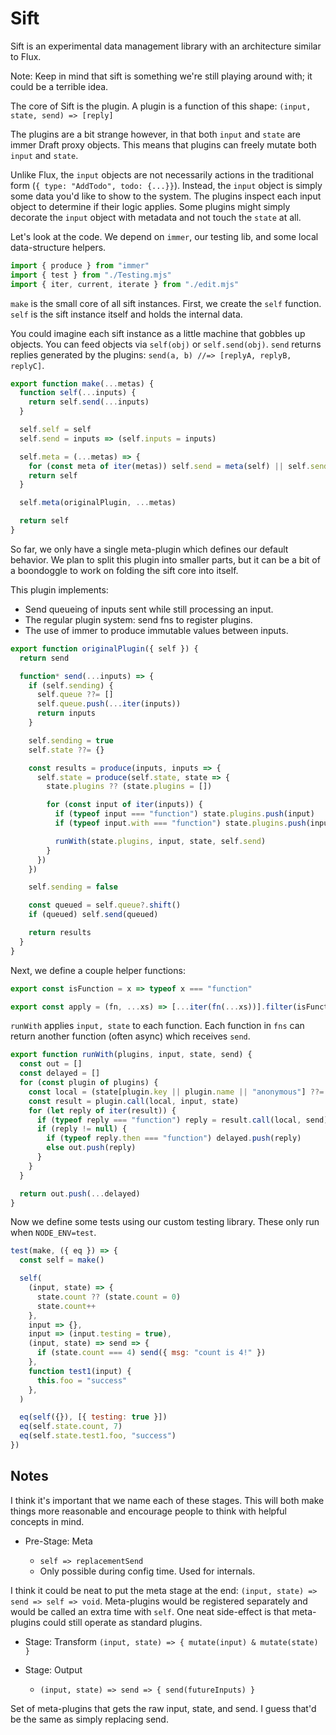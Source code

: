 # Sift

Sift is an experimental data management library with an architecture similar to
Flux.

Note: Keep in mind that sift is something we're still playing around with; it
could be a terrible idea.

The core of Sift is the plugin. A plugin is a function of this shape:
`(input, state, send) => [reply]`

The plugins are a bit strange however, in that both `input` and `state` are
immer Draft proxy objects. This means that plugins can freely mutate both
`input` and `state`.

Unlike Flux, the `input` objects are not necessarily actions in the traditional
form (`{ type: "AddTodo", todo: {...}}`). Instead, the `input` object is simply
some data you'd like to show to the system. The plugins inspect each input
object to determine if their logic applies. Some plugins might simply decorate
the `input` object with metadata and not touch the `state` at all.

Let's look at the code. We depend on `immer`, our testing lib, and some local
data-structure helpers.

```mjs
import { produce } from "immer"
import { test } from "./Testing.mjs"
import { iter, current, iterate } from "./edit.mjs"
```

`make` is the small core of all sift instances. First, we create the `self`
function. `self` is the sift instance itself and holds the internal data.

You could imagine each sift instance as a little machine that gobbles up
objects. You can feed objects via `self(obj)` or `self.send(obj)`. `send`
returns replies generated by the plugins:
`send(a, b) //=> [replyA, replyB, replyC]`.

```mjs
export function make(...metas) {
  function self(...inputs) {
    return self.send(...inputs)
  }

  self.self = self
  self.send = inputs => (self.inputs = inputs)

  self.meta = (...metas) => {
    for (const meta of iter(metas)) self.send = meta(self) || self.send
    return self
  }

  self.meta(originalPlugin, ...metas)

  return self
}
```

So far, we only have a single meta-plugin which defines our default behavior. We
plan to split this plugin into smaller parts, but it can be a bit of a
boondoggle to work on folding the sift core into itself.

This plugin implements:

- Send queueing of inputs sent while still processing an input.
- The regular plugin system: send fns to register plugins.
- The use of immer to produce immutable values between inputs.

```mjs
export function originalPlugin({ self }) {
  return send

  function* send(...inputs) => {
    if (self.sending) {
      self.queue ??= []
      self.queue.push(...iter(inputs))
      return inputs
    }

    self.sending = true
    self.state ??= {}

    const results = produce(inputs, inputs => {
      self.state = produce(self.state, state => {
        state.plugins ?? (state.plugins = [])

        for (const input of iter(inputs)) {
          if (typeof input === "function") state.plugins.push(input)
          if (typeof input.with === "function") state.plugins.push(input.with)

          runWith(state.plugins, input, state, self.send)
        }
      })
    })

    self.sending = false

    const queued = self.queue?.shift()
    if (queued) self.send(queued)

    return results
  }
}
```

Next, we define a couple helper functions:

```mjs
export const isFunction = x => typeof x === "function"

export const apply = (fn, ...xs) => [...iter(fn(...xs))].filter(isFunction)
```

`runWith` applies `input, state` to each function. Each function in `fns` can
return another function (often async) which receives `send`.

```mjs
export function runWith(plugins, input, state, send) {
  const out = []
  const delayed = []
  for (const plugin of plugins) {
    const local = (state[plugin.key || plugin.name || "anonymous"] ??= {})
    const result = plugin.call(local, input, state)
    for (let reply of iter(result)) {
      if (typeof reply === "function") reply = result.call(local, send)
      if (reply != null) {
        if (typeof reply.then === "function") delayed.push(reply)
        else out.push(reply)
      }
    }
  }

  return out.push(...delayed)
}
```

Now we define some tests using our custom testing library. These only run when
`NODE_ENV=test`.

```mjs
test(make, ({ eq }) => {
  const self = make()

  self(
    (input, state) => {
      state.count ?? (state.count = 0)
      state.count++
    },
    input => {},
    input => (input.testing = true),
    (input, state) => send => {
      if (state.count === 4) send({ msg: "count is 4!" })
    },
    function test1(input) {
      this.foo = "success"
    },
  )

  eq(self({}), [{ testing: true }])
  eq(self.state.count, 7)
  eq(self.state.test1.foo, "success")
})
```

## Notes

I think it's important that we name each of these stages. This will both make
things more reasonable and encourage people to think with helpful concepts in
mind.

- Pre-Stage: Meta

  - `self => replacementSend`
  - Only possible during config time. Used for internals.

I think it could be neat to put the meta stage at the end:
`(input, state) => send => self => void`. Meta-plugins would be registered
separately and would be called an extra time with `self`. One neat side-effect
is that meta-plugins could still operate as standard plugins.

- Stage: Transform `(input, state) => { mutate(input) & mutate(state) }`

- Stage: Output
  - `(input, state) => send => { send(futureInputs) }`

Set of meta-plugins that gets the raw input, state, and send. I guess that'd be
the same as simply replacing send.
